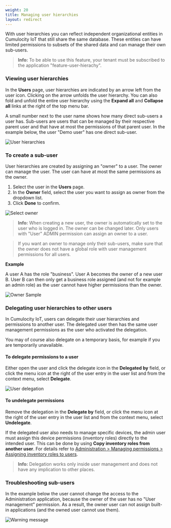 ```yaml
---
weight: 20
title: Managing user hierarchies
layout: redirect
---
```


With user hierarchies you can reflect independent organizational entities in Cumulocity IoT that still share the same database. These entities can have limited permissions to subsets of the shared data and can manage their own sub-users.

> **Info:** To be able to use this feature, your tenant must be subscribed to the application "feature-user-hierachy".

### Viewing user hierarchies

In the **Users** page, user hierarchies are indicated by an arrow left from the user icon. Clicking on the arrow unfolds the user hierarchy. You can also fold and unfold the entire user hierarchy using the **Expand all** and **Collapse all** links at the right of the top menu bar.

A small number next to the user name shows how many direct sub-users a user has. Sub-users are users that can be managed by their respective parent user and that have at most the permissions of that parent user. In the example below, the user "Demo user" has one direct sub-user.

![User hierarchies](/images/users-guide/enterprise-tenant/et-user-hierarchy.png)

<a name="sub-users"></a>
### To create a sub-user

User hierarchies are created by assigning an "owner" to a user. The owner can manage the user. The user can have at most the same permissions as the owner.

1. Select the user in the **Users** page.
2. In the **Owner** field, select the user you want to assign as owner from the dropdown list.
3. Click **Done** to confirm.

![Select owner](/images/users-guide/enterprise-tenant/et-user-hierarchy-assign-owner.png)

>**Info:** When creating a new user, the owner is automatically set to the user who is logged in. The owner can be changed later. Only users with "User" ADMIN permission can assign an owner to a user.

> If you want an owner to manage only their sub-users, make sure that the owner does not have a global role with user management permissions for all users.

**Example**

A user A has the role "business". User A becomes the owner of a new user B. User  B can then only get a business role assigned (and not for example an admin role) as the user cannot have higher permissions than the owner.

![Owner Sample](/images/users-guide/enterprise-tenant/et-user-hierarchy-roles.png)

<a name="delegate"></a>
### Delegating user hierarchies to other users

In Cumulocity IoT, users can delegate their user hierarchies and permissions to another user. The delegated user then has the same user management permissions as the user who activated the delegation.

You may of course also delegate on a temporary basis, for example if you are temporarily unavailable.

#### To delegate permissions to a user

Either open the user and click the delegate icon in the **Delegated by** field, or click the menu icon at the right of the user entry in the user list and from the context menu, select **Delegate**.

![User delegation](/images/users-guide/enterprise-tenant/et-user-hierarchy-delegate.png)

#### To undelegate permissions

Remove the delegation in the **Delegate by** field, or click the menu icon at the right of the user entry in the user list and from the context menu, select **Undelegate**.

If the delegated user also needs to manage specific devices, the admin user must assign this device permissions (inventory roles) directly to the intended user. This can be done by using **Copy inventory roles from another user**. For details refer to [Administration > Managing permissions > Assigning inventory roles to users](/users-guide/administration#attach-inventory).

> **Info:** Delegation works only inside user management and does not have any implication to other places.

### Troubleshooting sub-users

In the example below the user cannot change the access to the Administration application, because the owner of the user has no "User management" permission. As a result, the owner user can not assign built-in applications (and the owned user cannot use them).

![Warning message](/images/users-guide/enterprise-tenant/et-warning.png)
